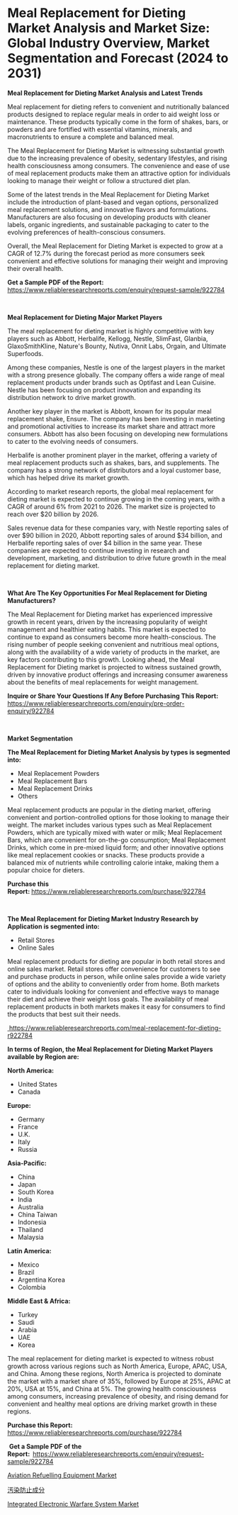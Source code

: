 <p><h1>Meal Replacement for Dieting Market Analysis and Market Size: Global Industry Overview, Market Segmentation and Forecast (2024 to 2031)</h1></p><p><strong>Meal Replacement for Dieting Market Analysis and Latest Trends</strong></p>
<p><p>Meal replacement for dieting refers to convenient and nutritionally balanced products designed to replace regular meals in order to aid weight loss or maintenance. These products typically come in the form of shakes, bars, or powders and are fortified with essential vitamins, minerals, and macronutrients to ensure a complete and balanced meal.</p><p>The Meal Replacement for Dieting Market is witnessing substantial growth due to the increasing prevalence of obesity, sedentary lifestyles, and rising health consciousness among consumers. The convenience and ease of use of meal replacement products make them an attractive option for individuals looking to manage their weight or follow a structured diet plan.</p><p>Some of the latest trends in the Meal Replacement for Dieting Market include the introduction of plant-based and vegan options, personalized meal replacement solutions, and innovative flavors and formulations. Manufacturers are also focusing on developing products with cleaner labels, organic ingredients, and sustainable packaging to cater to the evolving preferences of health-conscious consumers.</p><p>Overall, the Meal Replacement for Dieting Market is expected to grow at a CAGR of 12.7% during the forecast period as more consumers seek convenient and effective solutions for managing their weight and improving their overall health.</p></p>
<p><strong>Get a Sample PDF of the Report:&nbsp;</strong> <a href="https://www.reliableresearchreports.com/enquiry/request-sample/922784">https://www.reliableresearchreports.com/enquiry/request-sample/922784</a></p>
<p>&nbsp;</p>
<p><strong>Meal Replacement for Dieting Major Market Players</strong></p>
<p><p>The meal replacement for dieting market is highly competitive with key players such as Abbott, Herbalife, Kellogg, Nestle, SlimFast, Glanbia, GlaxoSmithKline, Nature's Bounty, Nutiva, Onnit Labs, Orgain, and Ultimate Superfoods. </p><p>Among these companies, Nestle is one of the largest players in the market with a strong presence globally. The company offers a wide range of meal replacement products under brands such as Optifast and Lean Cuisine. Nestle has been focusing on product innovation and expanding its distribution network to drive market growth. </p><p>Another key player in the market is Abbott, known for its popular meal replacement shake, Ensure. The company has been investing in marketing and promotional activities to increase its market share and attract more consumers. Abbott has also been focusing on developing new formulations to cater to the evolving needs of consumers. </p><p>Herbalife is another prominent player in the market, offering a variety of meal replacement products such as shakes, bars, and supplements. The company has a strong network of distributors and a loyal customer base, which has helped drive its market growth.</p><p>According to market research reports, the global meal replacement for dieting market is expected to continue growing in the coming years, with a CAGR of around 6% from 2021 to 2026. The market size is projected to reach over $20 billion by 2026.</p><p>Sales revenue data for these companies vary, with Nestle reporting sales of over $90 billion in 2020, Abbott reporting sales of around $34 billion, and Herbalife reporting sales of over $4 billion in the same year. These companies are expected to continue investing in research and development, marketing, and distribution to drive future growth in the meal replacement for dieting market.</p></p>
<p>&nbsp;</p>
<p><strong>What Are The Key Opportunities For Meal Replacement for Dieting Manufacturers?</strong></p>
<p><p>The Meal Replacement for Dieting market has experienced impressive growth in recent years, driven by the increasing popularity of weight management and healthier eating habits. This market is expected to continue to expand as consumers become more health-conscious. The rising number of people seeking convenient and nutritious meal options, along with the availability of a wide variety of products in the market, are key factors contributing to this growth. Looking ahead, the Meal Replacement for Dieting market is projected to witness sustained growth, driven by innovative product offerings and increasing consumer awareness about the benefits of meal replacements for weight management.</p></p>
<p><strong>Inquire or Share Your Questions If Any Before Purchasing This Report:</strong> <a href="https://www.reliableresearchreports.com/enquiry/pre-order-enquiry/922784">https://www.reliableresearchreports.com/enquiry/pre-order-enquiry/922784</a></p>
<p>&nbsp;</p>
<p><strong>Market Segmentation</strong></p>
<p><strong>The Meal Replacement for Dieting Market Analysis by types is segmented into:</strong></p>
<p><ul><li>Meal Replacement Powders</li><li>Meal Replacement Bars</li><li>Meal Replacement Drinks</li><li>Others</li></ul></p>
<p><p>Meal replacement products are popular in the dieting market, offering convenient and portion-controlled options for those looking to manage their weight. The market includes various types such as Meal Replacement Powders, which are typically mixed with water or milk; Meal Replacement Bars, which are convenient for on-the-go consumption; Meal Replacement Drinks, which come in pre-mixed liquid form; and other innovative options like meal replacement cookies or snacks. These products provide a balanced mix of nutrients while controlling calorie intake, making them a popular choice for dieters.</p></p>
<p><strong>Purchase this Report:&nbsp;</strong><a href="https://www.reliableresearchreports.com/purchase/922784">https://www.reliableresearchreports.com/purchase/922784</a></p>
<p>&nbsp;</p>
<p><strong>The Meal Replacement for Dieting Market Industry Research by Application is segmented into:</strong></p>
<p><ul><li>Retail Stores</li><li>Online Sales</li></ul></p>
<p><p>Meal replacement products for dieting are popular in both retail stores and online sales market. Retail stores offer convenience for customers to see and purchase products in person, while online sales provide a wide variety of options and the ability to conveniently order from home. Both markets cater to individuals looking for convenient and effective ways to manage their diet and achieve their weight loss goals. The availability of meal replacement products in both markets makes it easy for consumers to find the products that best suit their needs.</p></p>
<p><a href="https://www.reliableresearchreports.com/meal-replacement-for-dieting-r922784">&nbsp;https://www.reliableresearchreports.com/meal-replacement-for-dieting-r922784</a></p>
<p><strong>In terms of Region, the Meal Replacement for Dieting Market Players available by Region are:</strong></p>
<p>
    <p> <strong> North America: </strong>
        <ul>
            <li>United States</li>
            <li>Canada</li>
        </ul>
        </p> 
    <p> <strong> Europe: </strong>
        <ul>
            <li>Germany</li>
            <li>France</li>
            <li>U.K.</li>
            <li>Italy</li>
            <li>Russia</li>
        </ul>
        </p> 
    <p> <strong> Asia-Pacific: </strong>
        <ul>
            <li>China</li>
            <li>Japan</li>
            <li>South Korea</li>
            <li>India</li>
            <li>Australia</li>
            <li>China Taiwan</li>
            <li>Indonesia</li>
            <li>Thailand</li>
            <li>Malaysia</li>
        </ul>
        </p> 
    <p> <strong> Latin America: </strong>
        <ul>
            <li>Mexico</li>
            <li>Brazil</li>
            <li>Argentina Korea</li>
            <li>Colombia</li>
        </ul>
        </p> 
    <p> <strong> Middle East & Africa: </strong>
        <ul>
            <li>Turkey</li>
            <li>Saudi</li>
            <li>Arabia</li>
            <li>UAE</li>
            <li>Korea</li>
        </ul>
    </p>
    </p>
<p><p>The meal replacement for dieting market is expected to witness robust growth across various regions such as North America, Europe, APAC, USA, and China. Among these regions, North America is projected to dominate the market with a market share of 35%, followed by Europe at 25%, APAC at 20%, USA at 15%, and China at 5%. The growing health consciousness among consumers, increasing prevalence of obesity, and rising demand for convenient and healthy meal options are driving market growth in these regions.</p></p>
<p><strong>Purchase this Report: </strong><a href="https://www.reliableresearchreports.com/purchase/922784">https://www.reliableresearchreports.com/purchase/922784</a></p>
<p>&nbsp;<strong>Get a Sample PDF of the Report:&nbsp;&nbsp;</strong><a href="https://www.reliableresearchreports.com/enquiry/request-sample/922784">https://www.reliableresearchreports.com/enquiry/request-sample/922784</a></p>
<p><strong></strong></p>
<p><p><a href="https://github.com/wnxtvsgd56/Market-Research-Report-List-1/blob/main/aviation-refuelling-equipment-market.md">Aviation Refuelling Equipment Market</a></p><p><a href="https://github.com/KenyonJohns/Market-Research-Report-List-1/blob/main/3467001178919.md">汚染防止成分</a></p><p><a href="https://github.com/crlaem461/Market-Research-Report-List-1/blob/main/integrated-electronic-warfare-system-market.md">Integrated Electronic Warfare System Market</a></p></p>